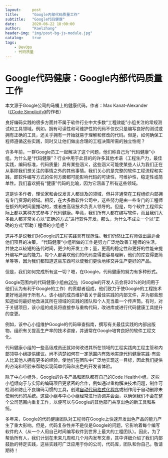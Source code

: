 ```yaml
---
layout:     post
title:      "Google内部代码质量工作"
subtitle:   "Google代码健康"
date:       2020-06-22 18:00:00
author:     "Kaelzhang"
header-img: "img/post-bg-js-module.jpg"
catalog:    true
tags:
    - DevOps
    - 代码质量
---
```


# Google代码健康：Google内部代码质量工作

本文源于Google公司的马桶上的健康代码，作者：Max Kanat-Alexander（[《Code Simplicity》](http://www.codesimplicity.com/book/)的作者）

良好编码实践的很多方面并不属于软件行业中大多数“工程效能”小组关注的常规测试和工具领域。例如，拥有可读性和可维护性的代码不仅仅只是编写良好的测试或拥有正确的工具，还关乎拥有一开始就易于理解和修改的代码。但是，如何确保工程师遵循这些实践，同时又让他们做出合理的工程决策所需的独立性呢？

许多年前，一群Google员工一起解决了这个问题，他们称自己为“代码健康”小组。为什么是“代码健康”？行业中用于此目的的许多其他术语（工程生产力，最佳实践，编码标准，代码质量）具有某些涵义，这些涵义可能使某些人认为我们正在从事除我们想关注的事情之外的其他事情。我们关心的是完整的软件工程流程和实践，即软件编写方式的任何方面都可能影响代码的可读性，可维护性，稳定性或简单性。我们喜欢拥有“健康”代码的比喻，因为它涵盖了所有这些领域。

这是许多作者，理论家和会议发言人都谈及的领域，但并非通常在工程组织内部拥有专门资源的领域。相反，在大多数软件公司中，这些努力是由一些专门的工程师在额外的时间里推动的，或者由高级技术负责人领导的。但是，每个软件工程师实际上都以某种方式参与了代码健康。毕竟，我们所有人都在编写软件，而且我们大多数人都非常关心以“正确的方式”进行软件开发。那么，为什么不成立一个以“正确的方式”帮助工程师的小组呢？

这并不是说我们对Google的工程实践具有规范性。我们仍然让工程师做出最适合他们项目的决策。 ”代码健康“小组所做的工作是努力广泛地改善工程师的生活，并使之以较短的迭代时间，更少的开发工作；量，更高的稳定性和更好的性能来提升编写产品的能力。每个人都喜欢他们的代码变得更容易理解，他们的库变得更简单等等，因为我们都知道这些东西可以使我们更快地移交并生产更好的产品。

但是，我们如何完成所有这一切？嗯，在Google，代码健康的努力有多种形式。

Google范围内的代码健康小组由[20％](https://abc.xyz/investor/founders-letters/2004-ipo-letter/)（Google的开发人员会将20%的时间用于他们认为有利于Google的工作）的贡献者组成，他们致力于使Google的工程技术更好地适用于所有人。该小组的成员维护着关于最佳实践的内部文件，并为那些想知道如何最好地改进其所在领域的实践的团队和个人充当着一个传声筒。有时，对于关键项目，该小组的成员将直接参与重构代码，改进库或进行代码健康工具提升的变更。

例如，该中心小组维护Google的代码审查指南，撰写有关最佳实践的内部出版物，组织有关提高生产率的技术讲座，并通常在Google培育良好的软件工程文化。

代码健康小组的一些高级成员还就如何改进其所在领域的工程实践向工程主管和内部领导小组提供建议。尚不清楚如何在一定范围内有效地实施代码健康实践-有些人比其他人拥有更多的经验，使他们在团队中广泛地实现这一目标，因此我们提供的咨询和经验来帮助实现简单代码和出色的开发者体验。

除了中心小组外，Google的许多产品和团队都有自己的Code Health小组。这些小组倾向于与实际的编码项目更紧密的合作，例如通过重构解决技术问题，制作可检测和防止不良编码习惯的工具，创建[自动代码格式化程序](https://github.com/google/yapf)或制作用于自动删除未使用代码的系统。这些小组与中心小组经常进行协调并会面，以确保我们不会在整个公司范围内重复工作，以便可以与Google的其他部门共享出色的新工具和系统。

多年来，Google的代码健康团队对工程师在Google上快速开发出色产品的能力产生了重大影响。但是，代码复杂性并不是仅是Google的问题，它影响着每个编写软件的人（从一个人用自己时间编写软件到世界上最大的工程团队）。因此，为了帮助所有人，我们计划在未来几周和几个月内发布文章，其中详细介绍了我们内部鼓励的特定实践，这些实践可广泛应用于你的公司，代码库，团队和你自己。敬请期待！

